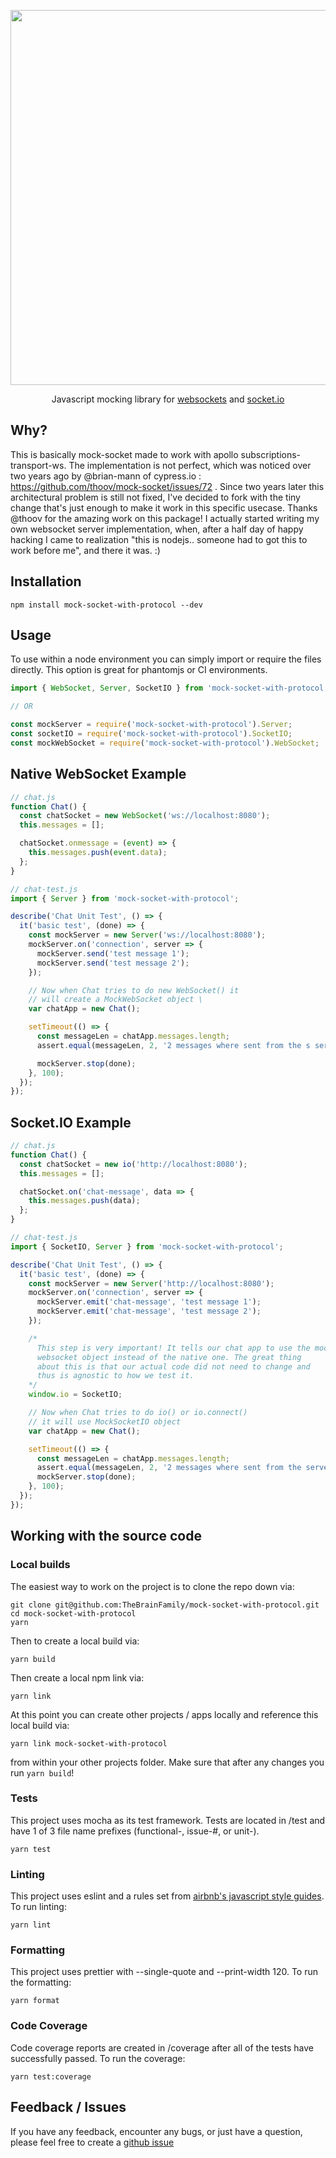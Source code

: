 <p align="center">
  <img width=600 src="http://imgur.com/Xt9X83M.png">
</p>

<p align="center">
Javascript mocking library for <a href="https://developer.mozilla.org/en-US/docs/WebSockets">websockets</a> and <a href="http://socket.io/">socket.io</a>
</p>

## Why?

This is basically mock-socket made to work with apollo subscriptions-transport-ws.
The implementation is not perfect, which was noticed over two years ago by @brian-mann of cypress.io :
https://github.com/thoov/mock-socket/issues/72 . Since two years later this architectural problem is still not fixed,
I've decided to fork with the tiny change that's just enough to make it work in this specific usecase.
Thanks @thoov for the amazing work on this package! I actually started writing my own websocket server implementation, when, after a half day of happy hacking I came to realization "this is nodejs.. someone had to got this to work before me", and there it was. :)

## Installation

```shell
npm install mock-socket-with-protocol --dev
```

## Usage

To use within a node environment you can simply import or require the files directly. This
option is great for phantomjs or CI environments.

```js
import { WebSocket, Server, SocketIO } from 'mock-socket-with-protocol';

// OR

const mockServer = require('mock-socket-with-protocol').Server;
const socketIO = require('mock-socket-with-protocol').SocketIO;
const mockWebSocket = require('mock-socket-with-protocol').WebSocket;
```

## Native WebSocket Example

```js
// chat.js
function Chat() {
  const chatSocket = new WebSocket('ws://localhost:8080');
  this.messages = [];

  chatSocket.onmessage = (event) => {
    this.messages.push(event.data);
  };
}
```

```js
// chat-test.js
import { Server } from 'mock-socket-with-protocol';

describe('Chat Unit Test', () => {
  it('basic test', (done) => {
    const mockServer = new Server('ws://localhost:8080');
    mockServer.on('connection', server => {
      mockServer.send('test message 1');
      mockServer.send('test message 2');
    });

    // Now when Chat tries to do new WebSocket() it
    // will create a MockWebSocket object \
    var chatApp = new Chat();

    setTimeout(() => {
      const messageLen = chatApp.messages.length;
      assert.equal(messageLen, 2, '2 messages where sent from the s server');

      mockServer.stop(done);
    }, 100);
  });
});
```

## Socket.IO Example

```js
// chat.js
function Chat() {
  const chatSocket = new io('http://localhost:8080');
  this.messages = [];

  chatSocket.on('chat-message', data => {
    this.messages.push(data);
  };
}
```

```js
// chat-test.js
import { SocketIO, Server } from 'mock-socket-with-protocol';

describe('Chat Unit Test', () => {
  it('basic test', (done) => {
    const mockServer = new Server('http://localhost:8080');
    mockServer.on('connection', server => {
      mockServer.emit('chat-message', 'test message 1');
      mockServer.emit('chat-message', 'test message 2');
    });

    /*
      This step is very important! It tells our chat app to use the mocked
      websocket object instead of the native one. The great thing
      about this is that our actual code did not need to change and
      thus is agnostic to how we test it.
    */
    window.io = SocketIO;

    // Now when Chat tries to do io() or io.connect()
    // it will use MockSocketIO object
    var chatApp = new Chat();

    setTimeout(() => {
      const messageLen = chatApp.messages.length;
      assert.equal(messageLen, 2, '2 messages where sent from the server');
      mockServer.stop(done);
    }, 100);
  });
});
```

## Working with the source code

### Local builds
The easiest way to work on the project is to clone the repo down via:

```shell
git clone git@github.com:TheBrainFamily/mock-socket-with-protocol.git
cd mock-socket-with-protocol
yarn
```
Then to create a local build via:

```shell
yarn build
```

Then create a local npm link via:

```shell
yarn link
```

At this point you can create other projects / apps locally and reference this local build via:

```shell
yarn link mock-socket-with-protocol
```

from within your other projects folder. Make sure that after any changes you run `yarn build`!

### Tests
This project uses mocha as its test framework. Tests are located in /test and have 1 of 3 file name prefixes (functional-, issue-#, or unit-).

```shell
yarn test
```

### Linting

This project uses eslint and a rules set from [airbnb's javascript style guides](https://github.com/airbnb/javascript). To run linting:

```shell
yarn lint
```

### Formatting

This project uses prettier with --single-quote and --print-width 120. To run the formatting:

```shell
yarn format
```


### Code Coverage

Code coverage reports are created in /coverage after all of the tests have successfully passed. To run the coverage:

```shell
yarn test:coverage
```

## Feedback / Issues

If you have any feedback, encounter any bugs, or just have a question, please feel free to create a [github issue](https://github.com/thoov/mock-socket-with-protocol/issues/new)
